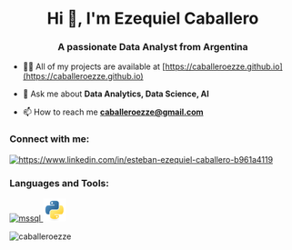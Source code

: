 <h1 align="center">Hi 👋, I'm Ezequiel Caballero</h1>
<h3 align="center">A passionate Data Analyst from Argentina</h3>

- 👨‍💻 All of my projects are available at [https://caballeroezze.github.io](https://caballeroezze.github.io)

- 💬 Ask me about **Data Analytics, Data Science, AI**

- 📫 How to reach me **caballeroezze@gmail.com**

<h3 align="left">Connect with me:</h3>
<p align="left">
<a href="https://linkedin.com/in/https://www.linkedin.com/in/esteban-ezequiel-caballero-b961a4119" target="blank"><img align="center" src="https://raw.githubusercontent.com/rahuldkjain/github-profile-readme-generator/master/src/images/icons/Social/linked-in-alt.svg" alt="https://www.linkedin.com/in/esteban-ezequiel-caballero-b961a4119" height="30" width="40" /></a>
</p>

<h3 align="left">Languages and Tools:</h3>
<p align="left"> <a href="https://www.microsoft.com/en-us/sql-server" target="_blank" rel="noreferrer"> <img src="https://www.svgrepo.com/show/303229/microsoft-sql-server-logo.svg" alt="mssql" width="40" height="40"/> </a> <a href="https://www.python.org" target="_blank" rel="noreferrer"> <img src="https://raw.githubusercontent.com/devicons/devicon/master/icons/python/python-original.svg" alt="python" width="40" height="40"/> </a> </p>

<p><img align="center" src="https://github-readme-stats.vercel.app/api/top-langs?username=caballeroezze&show_icons=true&locale=en&layout=compact" alt="caballeroezze" /></p>
